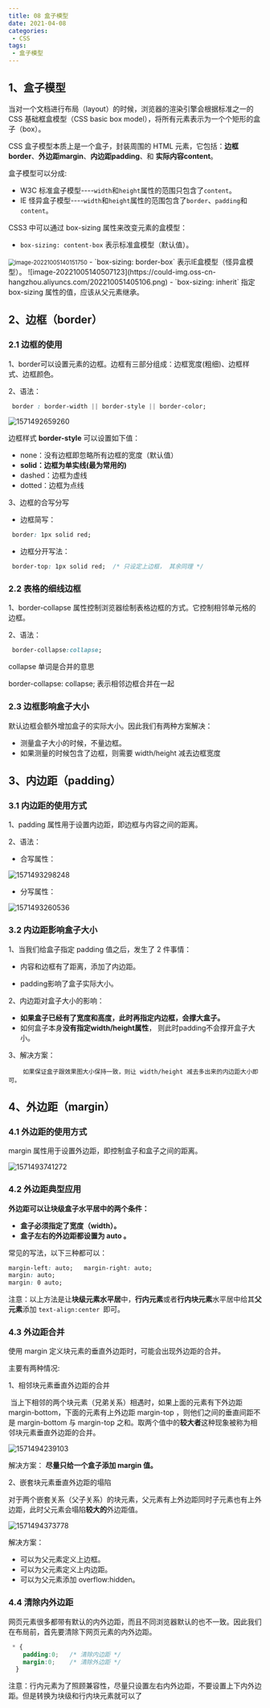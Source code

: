 ```yaml
---
title: 08 盒子模型
date: 2021-04-08
categories: 
 - CSS
tags:
 - 盒子模型
---
```

## 1、盒子模型

当对一个文档进行布局（layout）的时候，浏览器的渲染引擎会根据标准之一的 CSS 基础框盒模型（CSS basic box model），将所有元素表示为一个个矩形的盒子（box）。

CSS 盒子模型本质上是一个盒子，封装周围的 HTML 元素，它包括：**边框border**、**外边距margin**、**内边距padding**、和 **实际内容content**。


盒子模型可以分成:
- W3C 标准盒子模型----`width`和`height`属性的范围只包含了`content`。
- IE 怪异盒子模型----`width`和`height`属性的范围包含了`border`、`padding`和`content`。


CSS3 中可以通过 box-sizing 属性来改变元素的盒模型：

- `box-sizing: content-box`  表示标准盒模型（默认值）。
<img src="https://could-img.oss-cn-hangzhou.aliyuncs.com/202210051406752.png" alt="image-20221005140151750" style="zoom:80%;" />
- `box-sizing: border-box`  表示IE盒模型（怪异盒模型）。
![image-20221005140507123](https://could-img.oss-cn-hangzhou.aliyuncs.com/202210051405106.png)
- `box-sizing: inherit` 指定 box-sizing 属性的值，应该从父元素继承。


## 2、边框（border）

### 2.1 边框的使用

1、border可以设置元素的边框。边框有三部分组成：边框宽度(粗细)、边框样式、边框颜色。

2、语法：

```css
 border : border-width || border-style || border-color;   
```

![1571492659260](https://could-img.oss-cn-hangzhou.aliyuncs.com/202210051340418.png)

边框样式 **border-style** 可以设置如下值：

- none：没有边框即忽略所有边框的宽度（默认值）
- **solid：边框为单实线(最为常用的)**
- dashed：边框为虚线  
- dotted：边框为点线

3、边框的合写分写

- 边框简写：

```css
 border: 1px solid red;  
```

- 边框分开写法：

```css
 border-top: 1px solid red;  /* 只设定上边框， 其余同理 */   
```

### 2.2 表格的细线边框

1、border-collapse 属性控制浏览器绘制表格边框的方式。它控制相邻单元格的边框。

2、语法：

```css
 border-collapse:collapse; 
```

collapse 单词是合并的意思

border-collapse: collapse; 表示相邻边框合并在一起

### 2.3 边框影响盒子大小

默认边框会额外增加盒子的实际大小。因此我们有两种方案解决：

- 测量盒子大小的时候，不量边框。
- 如果测量的时候包含了边框，则需要 width/height 减去边框宽度

## 3、内边距（padding）

### 3.1 内边距的使用方式

1、padding 属性用于设置内边距，即边框与内容之间的距离。

2、语法：

- 合写属性：

![1571493298248](https://could-img.oss-cn-hangzhou.aliyuncs.com/202210051340658.png)

- 分写属性：

![1571493260536](https://could-img.oss-cn-hangzhou.aliyuncs.com/202210051340879.png)

### 3.2 内边距影响盒子大小

1、当我们给盒子指定 padding 值之后，发生了 2 件事情：

- 内容和边框有了距离，添加了内边距。

- padding影响了盒子实际大小。

2、内边距对盒子大小的影响：

- **如果盒子已经有了宽度和高度，此时再指定内边框，会撑大盒子。**
- 如何盒子本身**没有指定width/height属性**， 则此时padding不会撑开盒子大小。

3、解决方案：

		如果保证盒子跟效果图大小保持一致，则让 width/height 减去多出来的内边距大小即可。

## 4、外边距（margin）

### 4.1 外边距的使用方式

margin 属性用于设置外边距，即控制盒子和盒子之间的距离。

![1571493741272](https://could-img.oss-cn-hangzhou.aliyuncs.com/202210051340624.png)

### 4.2 外边距典型应用

**外边距可以让块级盒子水平居中的两个条件：**

- **盒子必须指定了宽度（width）。**
- **盒子左右的外边距都设置为 auto 。**

常见的写法，以下三种都可以：

```css
margin-left: auto;   margin-right: auto;
margin: auto;
margin: 0 auto;
```

注意：以上方法是让**块级元素水平居**中，**行内元素**或者**行内块元素**水平居中给其**父元素**添加 `text-align:center `即可。

### 4.3 外边距合并

使用 margin 定义块元素的垂直外边距时，可能会出现外边距的合并。

主要有两种情况:

1、相邻块元素垂直外边距的合并

​	当上下相邻的两个块元素（兄弟关系）相遇时，如果上面的元素有下外边距 margin-bottom，下面的元素有上外边距 margin-top ，则他们之间的垂直间距不是 margin-bottom 与 margin-top 之和。取两个值中的**较大者**这种现象被称为相邻块元素垂直外边距的合并。

![1571494239103](https://could-img.oss-cn-hangzhou.aliyuncs.com/202210051340939.png)

解决方案：
		**尽量只给一个盒子添加 margin 值。**

2、嵌套块元素垂直外边距的塌陷

​	对于两个嵌套关系（父子关系）的块元素，父元素有上外边距同时子元素也有上外边距，此时父元素会塌陷**较大的**外边距值。

![1571494373778](https://could-img.oss-cn-hangzhou.aliyuncs.com/202210051340550.png)

解决方案：

- 可以为父元素定义上边框。
- 可以为父元素定义上内边距。
- 可以为父元素添加 overflow:hidden。

### 4.4 清除内外边距

网页元素很多都带有默认的内外边距，而且不同浏览器默认的也不一致。因此我们在布局前，首先要清除下网页元素的内外边距。

```css
 * {
    padding:0;   /* 清除内边距 */
    margin:0;    /* 清除外边距 */
  }
```

注意：行内元素为了照顾兼容性，尽量只设置左右内外边距，不要设置上下内外边距。但是转换为块级和行内块元素就可以了